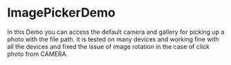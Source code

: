 # ImagePickerDemo

In this Demo you can access the default camera and gallery for picking up a photo with the file path.
it is tested on many devices and working fine with all the devices and fixed the issue of image rotation 
in the case of click photo from CAMERA.

